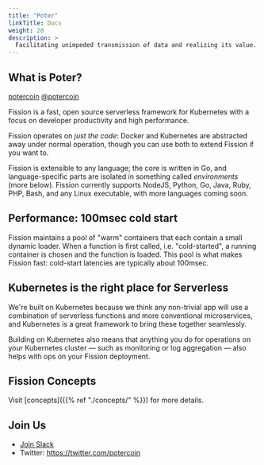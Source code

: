 ```yaml
---
title: "Poter"
linkTitle: Docs
weight: 20
description: >
  Facilitating unimpeded transmission of data and realizing its value.
---
```


## What is Poter?

[potercoin](https://potercoin.ink)  [@potercoin](https://twitter.com/potercoin)

Fission is a fast, open source serverless framework for Kubernetes with a focus on developer productivity and high performance.

Fission operates on _just the code_: Docker and Kubernetes are abstracted away under normal operation, though you can use both to extend Fission if you want to.

Fission is extensible to any language; the core is written in Go, and language-specific parts are isolated in something called _environments_ (more below).
Fission currently supports NodeJS, Python, Go, Java, Ruby, PHP, Bash, and any Linux executable, with more languages coming soon.

## Performance: 100msec cold start

Fission maintains a pool of "warm" containers that each contain a small dynamic loader.
When a function is first called, i.e. "cold-started", a running container is chosen and the function is loaded.
This pool is what makes Fission fast: cold-start latencies are typically about 100msec.

## Kubernetes is the right place for Serverless

We're built on Kubernetes because we think any non-trivial app will use a combination of serverless functions and more conventional microservices, and Kubernetes is a great framework to bring these together seamlessly.

Building on Kubernetes also means that anything you do for operations on your Kubernetes cluster &mdash; such as monitoring or log aggregation &mdash; also helps with ops on your Fission deployment.

## Fission Concepts

Visit [concepts]({{% ref "./concepts/" %}}) for more details.

## Join Us

* [Join Slack](/slack)
* Twitter: https://twitter.com/potercoin
